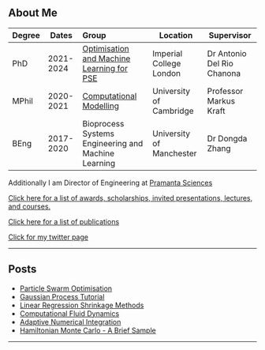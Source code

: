 ## About Me


| Degree | Dates     | Group                                                        | Location                 | Supervisor                 |
| :----- | --------- | :----------------------------------------------------------- | ------------------------ | -------------------------- |
| PhD    | 2021-2024 | [Optimisation and Machine Learning for PSE](https://www.imperial.ac.uk/optimisation-and-machine-learning-for-process-engineering/) | Imperial College London  | Dr Antonio Del Rio Chanona |
| MPhil  | 2020-2021 | [Computational Modelling](https://como.ceb.cam.ac.uk)     | University of Cambridge  | Professor Markus Kraft     |
| BEng   | 2017-2020 | Bioprocess Systems Engineering and Machine Learning          | University of Manchester | Dr Dongda Zhang            |

Additionally I am Director of Engineering at [Pramanta Sciences](https://www.pramanta.com)

[Click here for a list of awards, scholarships, invited presentations, lectures, and courses.](other.md)

[Click here for a list of publications](publications.md)

[Click for my twitter page](https://twitter.com/Savage_Tom)

---

## Posts

* [Particle Swarm Optimisation](2020-06-20-Particle-Swarm.md) 
* [Gaussian Process Tutorial](2020-06-21-Gaussian-Processes.md)
* [Linear Regression Shrinkage Methods](2020-06-21-Linear-Regression.md)
* [Computational Fluid Dynamics](2020-06-21-Reactor-Validation.md)
* [Adaptive Numerical Integration](2020-07-25-Numerical-Integration.md)
* [Hamiltonian Monte Carlo - A Brief Sample](2020-10-19-Hamiltonian-Monte-Carlo.md)

---

